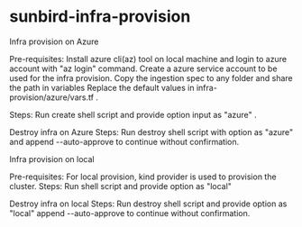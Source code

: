 # sunbird-infra-provision


Infra provision on Azure

Pre-requisites:
Install azure cli(az) tool on local machine and login to azure account with "az login" command.
Create a azure service account to be used for the infra provision.
Copy the ingestion spec to any folder and share the path in variables
Replace the default values in infra-provision/azure/vars.tf .

Steps:
Run create shell script and provide option input as "azure" .


Destroy infra on Azure
Steps:
Run destroy shell script with option as "azure" and append --auto-approve to continue without confirmation.


Infra provision on local

Pre-requisites:
For local provision, kind provider is used to provision the cluster.
Steps:
Run shell script and provide option as "local"

Destroy infra on local
Steps:
Run destroy shell script and provide option as "local" append --auto-approve to continue without confirmation.
